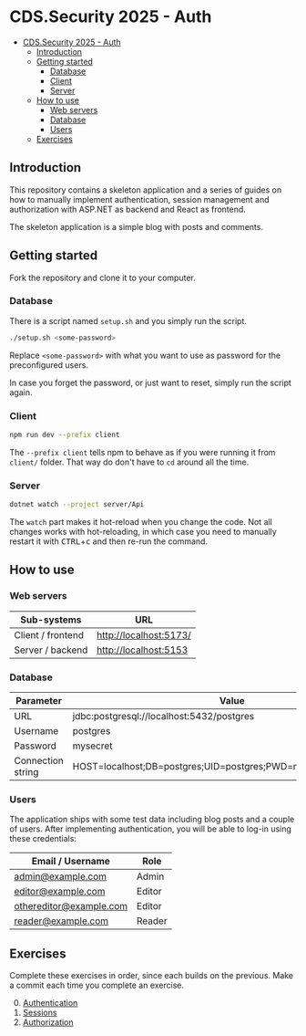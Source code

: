 # CDS.Security 2025 - Auth

<!--toc:start-->
- [CDS.Security 2025 - Auth](#cdssecurity-2025-auth)
  - [Introduction](#introduction)
  - [Getting started](#getting-started)
    - [Database](#database)
    - [Client](#client)
    - [Server](#server)
  - [How to use](#how-to-use)
    - [Web servers](#web-servers)
    - [Database](#database)
    - [Users](#users)
  - [Exercises](#exercises)
<!--toc:end-->

## Introduction

This repository contains a skeleton application and a series of guides on how
to manually implement authentication, session management and authorization with
ASP.NET as backend and React as frontend.

The skeleton application is a simple blog with posts and comments.

## Getting started

Fork the repository and clone it to your computer.

### Database

There is a script named `setup.sh` and you simply run the script.

```sh
./setup.sh <some-password>
```

Replace `<some-password>` with what you want to use as password for the
preconfigured users.

In case you forget the password, or just want to reset, simply run the script
again.

### Client

```sh
npm run dev --prefix client
```

The `--prefix client` tells npm to behave as if you were running it from
`client/` folder.
That way do don't have to `cd` around all the time.

### Server

```sh
dotnet watch --project server/Api
```

The `watch` part makes it hot-reload when you change the code. Not all changes
works with hot-reloading, in which case you need to manually restart it with
<kbd>CTRL</kbd>+<kbd>c</kbd> and then re-run the command.

## How to use

### Web servers

| Sub-systems | URL |
| - | - |
| Client / frontend | <http://localhost:5173/> |
| Server / backend | <http://localhost:5153> |

### Database

| Parameter         | Value                                                           |
| ----------------- | --------------------------------------------------------------- |
| URL               | jdbc:postgresql://localhost:5432/postgres                       |
| Username          | postgres                                                        |
| Password          | mysecret                                                        |
| Connection string | HOST=localhost;DB=postgres;UID=postgres;PWD=mysecret;PORT=5432; |

### Users

The application ships with some test data including blog posts and a couple of
users.
After implementing authentication, you will be able to log-in using these credentials:

| Email / Username | Role   |
|-------------------------| - |
| <admin@example.com> |  Admin  |
| <editor@example.com> |  Editor |
| <othereditor@example.com> |  Editor |
| <reader@example.com> |  Reader |

## Exercises

Complete these exercises in order, since each builds on the previous.
Make a commit each time you complete an exercise.

0. [Authentication](tutorials/00_authentication.md)
1. [Sessions](/tutorials/01_session.md)
2. [Authorization](tutorials/02_authorization.md)

